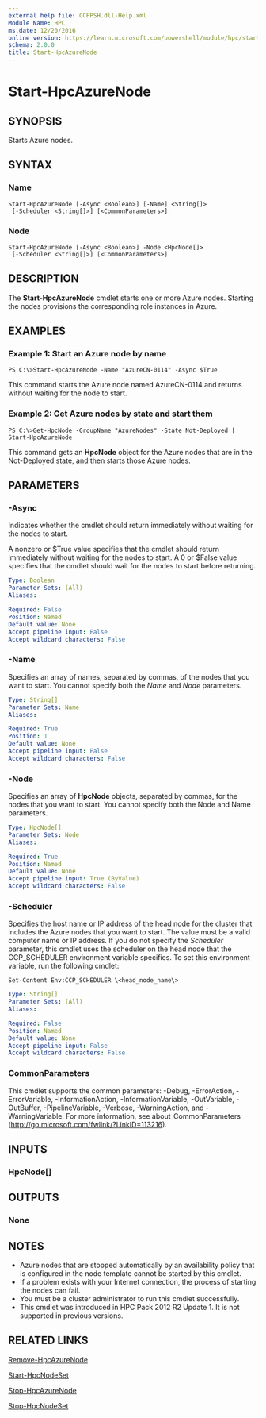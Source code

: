 ```yaml
---
external help file: CCPPSH.dll-Help.xml
Module Name: HPC
ms.date: 12/20/2016
online version: https://learn.microsoft.com/powershell/module/hpc/start-hpcazurenode?view=windowsserver2012r2-ps&wt.mc_id=ps-gethelp
schema: 2.0.0
title: Start-HpcAzureNode
---
```


# Start-HpcAzureNode

## SYNOPSIS
Starts Azure nodes.

## SYNTAX

### Name
```
Start-HpcAzureNode [-Async <Boolean>] [-Name] <String[]>
 [-Scheduler <String[]>] [<CommonParameters>]
```

### Node
```
Start-HpcAzureNode [-Async <Boolean>] -Node <HpcNode[]>
 [-Scheduler <String[]>] [<CommonParameters>]
```

## DESCRIPTION
The **Start-HpcAzureNode** cmdlet starts one or more Azure nodes.
Starting the nodes provisions the corresponding role instances in Azure.

## EXAMPLES

### Example 1: Start an Azure node by name
```
PS C:\>Start-HpcAzureNode -Name "AzureCN-0114" -Async $True
```

This command starts the Azure node named AzureCN-0114 and returns without waiting for the node to start.

### Example 2: Get Azure nodes by state and start them
```
PS C:\>Get-HpcNode -GroupName "AzureNodes" -State Not-Deployed | Start-HpcAzureNode
```

This command gets an **HpcNode** object for the Azure nodes that are in the Not-Deployed state, and then starts those Azure nodes.

## PARAMETERS

### -Async
Indicates whether the cmdlet should return immediately without waiting for the nodes to start.

A nonzero or $True value specifies that the cmdlet should return immediately without waiting for the nodes to start.
A 0 or $False value specifies that the cmdlet should wait for the nodes to start before returning.

```yaml
Type: Boolean
Parameter Sets: (All)
Aliases:

Required: False
Position: Named
Default value: None
Accept pipeline input: False
Accept wildcard characters: False
```

### -Name
Specifies an array of names, separated by commas, of the nodes that you want to start.
You cannot specify both the *Name* and *Node* parameters.

```yaml
Type: String[]
Parameter Sets: Name
Aliases:

Required: True
Position: 1
Default value: None
Accept pipeline input: False
Accept wildcard characters: False
```

### -Node
Specifies an array of **HpcNode** objects, separated by commas, for the nodes that you want to start.
You cannot specify both the Node and Name parameters.

```yaml
Type: HpcNode[]
Parameter Sets: Node
Aliases:

Required: True
Position: Named
Default value: None
Accept pipeline input: True (ByValue)
Accept wildcard characters: False
```

### -Scheduler
Specifies the host name or IP address of the head node for the cluster that includes the Azure nodes that you want to start.
The value must be a valid computer name or IP address.
If you do not specify the *Scheduler* parameter, this cmdlet uses the scheduler on the head node that the CCP_SCHEDULER environment variable specifies.
To set this environment variable, run the following cmdlet:

`Set-Content Env:CCP_SCHEDULER \<head_node_name\>`

```yaml
Type: String[]
Parameter Sets: (All)
Aliases:

Required: False
Position: Named
Default value: None
Accept pipeline input: False
Accept wildcard characters: False
```

### CommonParameters
This cmdlet supports the common parameters: -Debug, -ErrorAction, -ErrorVariable, -InformationAction, -InformationVariable, -OutVariable, -OutBuffer, -PipelineVariable, -Verbose, -WarningAction, and -WarningVariable. For more information, see about_CommonParameters (http://go.microsoft.com/fwlink/?LinkID=113216).

## INPUTS

### HpcNode[]

## OUTPUTS

### None

## NOTES
* Azure nodes that are stopped automatically by an availability policy that is configured in the node template cannot be started by this cmdlet.
* If a problem exists with your Internet connection, the process of starting the nodes can fail.
* You must be a cluster administrator to run this cmdlet successfully.
* This cmdlet was introduced in HPC Pack 2012 R2 Update 1. It is not supported in previous versions.

## RELATED LINKS

[Remove-HpcAzureNode](/powershell/module/hpcpack2016/remove-hpcazurenode?view=hpc16-ps)

[Start-HpcNodeSet](./Start-HpcNodeSet.md)

[Stop-HpcAzureNode](./Stop-HpcAzureNode.md)

[Stop-HpcNodeSet](./Stop-HpcNodeSet.md)
